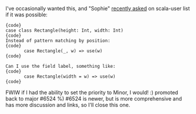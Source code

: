 I've occasionally wanted this, and "Sophie" [recently asked](http://www.scala-lang.org/node/11941) on scala-user list if it was possible:

```
{code}
case class Rectangle(height: Int, width: Int)
{code}
Instead of pattern matching by position:
{code}
       case Rectangle(_, w) => use(w)
{code}
 
Can I use the field label, something like:
{code}
       case Rectangle(width = w) => use(w)
{code}
```

FWIW if I had the ability to set the priority to Minor, I would! :)
promoted back to major #6524 %)
#6524 is newer, but is more comprehensive and has more discussion and links, so I'll close this one.
